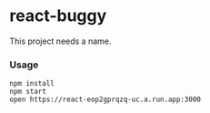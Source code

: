 react-buggy
===========

This project needs a name.

### Usage

```
npm install
npm start
open https://react-eop2gprqzq-uc.a.run.app:3000
```
